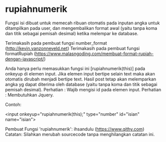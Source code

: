 # rupiahnumerik

Fungsi isi dibuat untuk memecah ribuan otomatis pada inputan angka untuk ditampilkan pada user, dan mengembalikan format awal (yaitu tanpa koma dan titik sebagai pemisah desimal) ketika melempar ke database.

Terimakasih pada pembuat fungsi number_format (http://kevin.vanzonneveld.net)
Terimakasih pada pembuat fungsi formatRupiah (https://www.malasngoding.com/membuat-format-rupiah-dengan-javascript/)

Anda hanya perlu memasukkan fungsi ini [rupiahnumerik(this)] pada onkeyup di elemen input.
Jika elemen input bertipe selain text maka akan otomatis dirubah menjadi bertipe text.
Hasil post tetap akan melemparkan angka yg dapat diterima oleh database (yaitu tanpa koma dan titik sebagai pemisah desimal).
Perhatian : Wajib mengisi id pada elemen input.
Perhatian : Membutuhkan Jquery.

Contoh:

<input onkeyup="rupiahnumerik(this);" type="number" id="isian" name="isian"\>

<script>rupiahnumerik($("#request1_proposed_nom"))</script>

Pembuat Fungsi 'rupiahnumerik': ihsandulu (https://www.qithy.com)
Catatan: Silahkan merubah sourcecode tanpa menghilangkan catatan ini.
